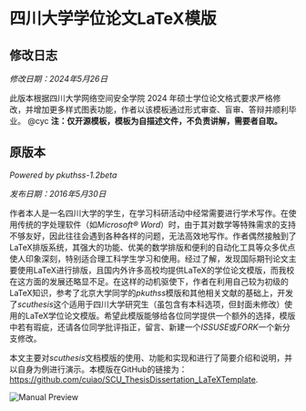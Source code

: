 # 四川大学学位论文LaTeX模版
## 修改日志

*修改日期：2024年5月26日*

此版本根据四川大学网络空间安全学院 2024 年硕士学位论文格式要求严格修改，并增加更多样式图表功能，作者以该模板通过形式审查、盲审、答辩并顺利毕业。 @cyc
**注：仅开源模板，模板为自描述文件，不负责讲解，需要者自取。**

## 原版本
*Powered by pkuthss-1.2beta*

*发布日期：2016年5月30日*

作者本人是一名四川大学的学生，在学习科研活动中经常需要进行学术写作。在使用传统的字处理软件（如*Microsoft® Word*）时，由于其对数学等特殊需求的支持不够友好，因此往往会遇到各种各样的问题，无法高效地写作。作者偶然接触到了LaTeX排版系统，其强大的功能、优美的数学排版和便利的自动化工具等众多优点使人印象深刻，特别适合理工科学生学习和使用。经过了解，发现国际期刊论文主要使用LaTeX进行排版，且国内外许多高校均提供LaTeX的学位论文模版，而我校在这方面的发展还略显不足。在这样的动机驱使下，作者在利用自己较为初级的LaTeX知识，参考了北京大学同学的*pkuthss*模版和其他相关文献的基础上，开发了*scuthesis*这个适用于四川大学研究生（虽包含有本科选项，但封面未修改）使用的LaTeX学位论文模版。希望此模版能够给各位同学提供一个额外的选择，模版中若有瑕疵，还请各位同学批评指正，留言、新建一个*ISSUSE*或*FORK*一个新分支修改。


本文主要对*scuthesis*文档模版的使用、功能和实现和进行了简要介绍和说明，并以自身为例进行演示。本模版在GitHub的链接为：https://github.com/cuiao/SCU_ThesisDissertation_LaTeXTemplate.

![Manual Preview](https://github.com/cuiao/SCU_ThesisDissertation_LaTeXTemplate/blob/master/Manual/preview.PNG "Manual Preview")

